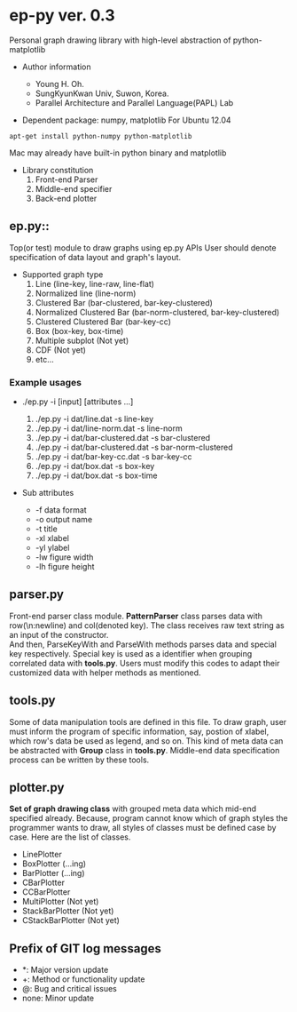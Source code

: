 ep-py ver. 0.3
=====
Personal graph drawing library with high-level abstraction of python-matplotlib<br>

* Author information
  - Young H. Oh.
  - SungKyunKwan Univ, Suwon, Korea.<br>
  - Parallel Architecture and Parallel Language(PAPL) Lab<br>


* Dependent package: numpy, matplotlib
For Ubuntu 12.04

```
apt-get install python-numpy python-matplotlib
```

Mac may already have built-in python binary and matplotlib

* Library constitution
  1. Front-end Parser
  2. Middle-end specifier
  3. Back-end plotter

## ep.py::
Top(or test) module to draw graphs using ep.py APIs
User should denote specification of data layout and graph's layout.

* Supported graph type
  1. Line (line-key, line-raw, line-flat)
  2. Normalized line (line-norm)
  3. Clustered Bar (bar-clustered, bar-key-clustered)
  5. Normalized Clustered Bar (bar-norm-clustered, bar-key-clustered)
  4. Clustered Clustered Bar (bar-key-cc)
  6. Box (box-key, box-time)
  7. Multiple subplot (Not yet)
  8. CDF (Not yet)
  9. etc...

### Example usages

* ./ep.py -i \[input\] \[attributes ...\]
  1. ./ep.py -i dat/line.dat -s line-key
  2. ./ep.py -i dat/line-norm.dat -s line-norm
  3. ./ep.py -i dat/bar-clustered.dat -s bar-clustered
  4. ./ep.py -i dat/bar-clustered.dat -s bar-norm-clustered
  5. ./ep.py -i dat/bar-key-cc.dat -s bar-key-cc
  6. ./ep.py -i dat/box.dat -s box-key
  7. ./ep.py -i dat/box.dat -s box-time

* Sub attributes
  - -f data format
  - -o output name
  - -t title
  - -xl xlabel
  - -yl ylabel
  - -lw figure width
  - -lh figure height

## parser.py
Front-end parser class module. <b>PatternParser</b> class parses data with row(\n:newline) and col(denoted key). The class receives raw text string as an input of the constructor.<br>
And then, ParseKeyWith and ParseWith methods parses data and special key respectively. Special key is used as a identifier when grouping correlated data with <b>tools.py</b>.
Users must modify this codes to adapt their customized data with helper methods as mentioned.

## tools.py
Some of data manipulation tools are defined in this file.
To draw graph, user must inform the program of specific information,
say, postion of xlabel, which row's data be used as legend, and so on.
This kind of meta data can be abstracted with <b>Group</b> class
in <b>tools.py</b>. Middle-end data specification process can be written by these tools.

## plotter.py
<b>Set of graph drawing class</b> with grouped meta data which mid-end specified already.
Because, program cannot know which of graph styles the programmer wants to draw,
all styles of classes must be defined case by case. Here are the list of classes.

  - LinePlotter
  - BoxPlotter (...ing)
  - BarPlotter (...ing)
  - CBarPlotter
  - CCBarPlotter
  - MultiPlotter (Not yet)
  - StackBarPlotter (Not yet)
  - CStackBarPlotter (Not yet)

## Prefix of GIT log messages
  - \*: Major version update
  - +: Method or functionality update
  - @: Bug and critical issues
  - none: Minor update
